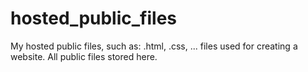# hosted_public_files
My hosted public files, such as: .html, .css, ... files used for creating a website. All public files stored here.
